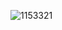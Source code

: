 
![1153321](https://user-images.githubusercontent.com/7897103/169252718-25937c49-2292-4115-890e-64080cab37df.jpg)




